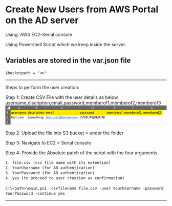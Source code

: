# Create New Users from AWS Portal on the AD server

Using:
    AWS EC2-Serial console

Using Powershell Script which we keep inside the server.

## Variables are stored in the var.json file

    $bucketpath = "<>"

-----------------------------------
Steps to perform the user creation:

Step 1:
	Create CSV File with the user details as below,
    username,discription,email,password,memberof1,memberof2,memberof3
![csvfilepic](https://github.com/syed460/ADUserCreation-fromAWSConsole/blob/master/csvfilepic.png "csvfile")

Step 2:
	Upload the file into S3 bucket > under the folder
	

Step 3:
	Navigate to EC2 > Serial console 
	

Step 4:
	Provide the Absolute patch of the script with the four arguments.
	
    1. file.csv (csv file name with its extention)
    2. YourUsername (for AD authentication)
    3. YourPassword (for AD authentication)
    4. yes (to proceed to user creation as confirmation)

	C:\<path>\main.ps1 -csvfilename file.csv -user YourUsername -password YourPassword -continue yes


-------------------
